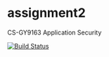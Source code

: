 # assignment2
CS-GY9163 Application Security

[![Build Status](https://travis-ci.com/ds5859/assignment2.svg?branch=master)](https://travis-ci.com/ds5859/assignment2)
